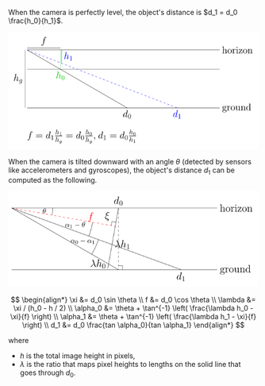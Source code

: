 When the camera is perfectly level, the object's distance is $d_1 = d_0 \frac{h_0}{h_1}$.

![level_distance](svg/bin/level_distance.svg)

When the camera is tilted downward with an angle $\theta$ (detected by sensors
like accelerometers and gyroscopes), the object's distance $d_1$ can be computed
as the following.

![tilted_distance](svg/bin/tilted_distance.svg)

$$
\begin{align*}
  \xi &= d_0 \sin \theta \\
  f &= d_0 \cos \theta \\
  \lambda &= \xi / (h_0 - h / 2) \\
  \alpha_0 &= \theta + \tan^{-1} \left( \frac{\lambda h_0 - \xi}{f} \right) \\
  \alpha_1 &= \theta + \tan^{-1} \left( \frac{\lambda h_1 - \xi}{f} \right) \\
  d_1 &= d_0 \frac{tan \alpha_0}{tan \alpha_1}
\end{align*}
$$

where
- $h$ is the total image height in pixels,
- $\lambda$ is the ratio that maps pixel heights to lengths on the solid line
  that goes through $d_0$.
